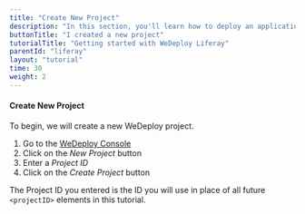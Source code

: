 ```yaml
---
title: "Create New Project"
description: "In this section, you'll learn how to deploy an application using WeDeploy Liferay."
buttonTitle: "I created a new project"
tutorialTitle: "Getting started with WeDeploy Liferay"
parentId: "liferay"
layout: "tutorial"
time: 30
weight: 2
---
```


#### Create New Project

To begin, we will create a new WeDeploy project.

1. Go to the <a href="https://console.wedeploy.com" target="_blank">WeDeploy Console</a>
2. Click on the _New Project_ button
3. Enter a _Project ID_
4. Click on the _Create Project_ button

The Project ID you entered is the ID you will use in place of all future `<projectID>` elements in this tutorial.
